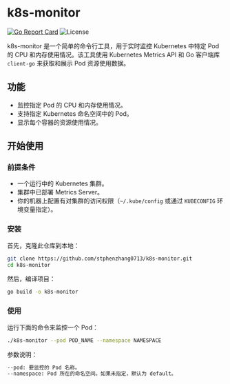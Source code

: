 # k8s-monitor

[![Go Report Card](https://goreportcard.com/badge/github.com/stephenzhang0713/k8s-monitor)](https://goreportcard.com/report/github.com/stephenzhang0713/k8s-monitor)
![License](https://img.shields.io/badge/License-Apache%202.0-blue.svg)

k8s-monitor 是一个简单的命令行工具，用于实时监控 Kubernetes 中特定 Pod 的 CPU 和内存使用情况。该工具使用 Kubernetes Metrics API 和 Go 客户端库 `client-go` 来获取和展示 Pod 资源使用数据。

## 功能

- 监控指定 Pod 的 CPU 和内存使用情况。
- 支持指定 Kubernetes 命名空间中的 Pod。
- 显示每个容器的资源使用情况。

## 开始使用

### 前提条件

- 一个运行中的 Kubernetes 集群。
- 集群中已部署 Metrics Server。
- 你的机器上配置有对集群的访问权限（`~/.kube/config` 或通过 `KUBECONFIG` 环境变量指定）。

### 安装

首先，克隆此仓库到本地：

```bash
git clone https://github.com/stphenzhang0713/k8s-monitor.git
cd k8s-monitor
```

然后，编译项目：

```bash
go build -o k8s-monitor
```
### 使用 
运行下面的命令来监控一个 Pod：

```bash
./k8s-monitor --pod POD_NAME --namespace NAMESPACE
```


参数说明：

```bash
--pod: 要监控的 Pod 名称。
--namespace: Pod 所在的命名空间。如果未指定，默认为 default。
```
